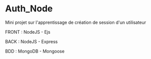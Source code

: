 # Auth_Node
Mini projet sur l'apprentissage de création de session d'un utilisateur

FRONT : NodeJS - Ejs

BACK : NodeJS - Express

BDD : MongoDB - Mongoose

